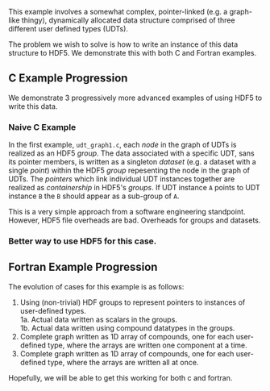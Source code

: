 This example involves a somewhat complex, pointer-linked (e.g. a graph-like thingy),
dynamically allocated data structure comprised of three different user defined types (UDTs).

The problem we wish to solve is how to write an instance of this data structure to HDF5. We
demonstrate this with both C and Fortran examples.

## C Example Progression

We demonstrate 3 progressively more advanced examples of using HDF5 to write this data.

### Naive C Example

In the first example, `udt_graph1.c`, each *node* in the graph of UDTs is realized as an
HDF5 *group*. The data associated with a specific UDT, sans its pointer members, is written
as a singleton *dataset* (e.g. a dataset with a single *point*) within the HDF5 *group*
repesenting the node in the graph of UDTs. The *pointers* which link individual UDT
instances together are realized as *containership* in HDF5's *groups*. If UDT instance
`A` points to UDT instance `B` the `B` should appear as a sub-group of `A`.

This is a very simple approach from a software engineering standpoint. However, HDF5 file
overheads are bad. Overheads for groups and datasets.

### Better way to use HDF5 for this case.

## Fortran Example Progression



The evolution of cases for this example is as follows:

1. Using (non-trivial) HDF groups to represent pointers to instances of user-defined types.<br/>
1a. Actual data written as scalars in the groups.<br/>
1b. Actual data written using compound datatypes in the groups.<br/>
2. Complete graph written as 1D array of compounds, one for each user-defined type, where the arrays are written one component at a time.
3. Complete graph written as 1D array of compounds, one for each user-defined type, where the arrays are written all at once.

Hopefully, we will be able to get this working for both c and fortran.


